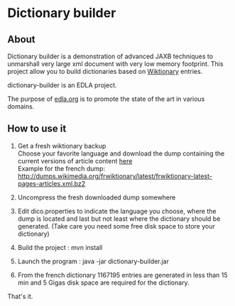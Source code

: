 # Dictionary builder #
## About ##
Dictionary builder is a demonstration of advanced JAXB techniques to unmarshall very large xml document with very low memory footprint. 
This project allow you to build dictionaries based on [Wiktionary](http://www.wiktionary.org/) entries.   

dictionary-builder is an EDLA project.

The purpose of [edla.org](http://www.edla.org) is to promote the state of the art in various domains.

## How to use it ##

1. Get a fresh wiktionary backup   
Choose your favorite language and download the dump containing the current versions of article content [here](http://download.wikimedia.org/backup-index.html)  
Example for the french dump:  
http://dumps.wikimedia.org/frwiktionary/latest/frwiktionary-latest-pages-articles.xml.bz2

2. Uncompress the fresh downloaded dump somewhere

3. Edit dico.properties to indicate the language you choose, where the dump is located and last but not least where the dictionary should be generated. (Take care you need some free disk space to store your dictionary)

4. Build the project : mvn install

5. Launch the program :  java -jar dictionary-builder.jar

6. From the french dictionary 1167195 entries are generated in less than 15 min and 5 Gigas disk space are required for the dictionary.  

That's it.